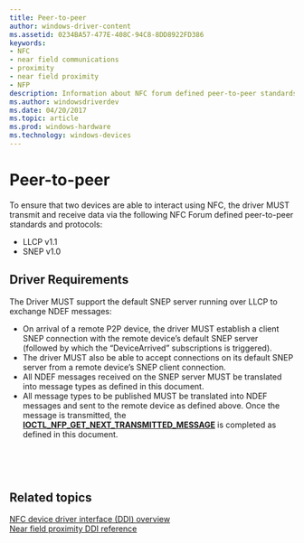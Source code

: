 ```yaml
---
title: Peer-to-peer
author: windows-driver-content
ms.assetid: 0234BA57-477E-408C-94C8-8DD8922FD386
keywords:
- NFC
- near field communications
- proximity
- near field proximity
- NFP
description: Information about NFC forum defined peer-to-peer standards and protocols that ensure devices are able to interact using NFC.
ms.author: windowsdriverdev
ms.date: 04/20/2017
ms.topic: article
ms.prod: windows-hardware
ms.technology: windows-devices
---
```


# Peer-to-peer


To ensure that two devices are able to interact using NFC, the driver MUST transmit and receive data via the following NFC Forum defined peer-to-peer standards and protocols:

-   LLCP v1.1
-   SNEP v1.0

## Driver Requirements


The Driver MUST support the default SNEP server running over LLCP to exchange NDEF messages:

-   On arrival of a remote P2P device, the driver MUST establish a client SNEP connection with the remote device’s default SNEP server (followed by which the “DeviceArrived” subscriptions is triggered).
-   The driver MUST also be able to accept connections on its default SNEP server from a remote device’s SNEP client connection.
-   All NDEF messages received on the SNEP server MUST be translated into message types as defined in this document.
-   All message types to be published MUST be translated into NDEF messages and sent to the remote device as defined above. Once the message is transmitted, the [**IOCTL\_NFP\_GET\_NEXT\_TRANSMITTED\_MESSAGE**](https://msdn.microsoft.com/library/windows/hardware/jj853320) is completed as defined in this document.

 

 
## Related topics
[NFC device driver interface (DDI) overview](https://msdn.microsoft.com/library/windows/hardware/mt715815)  
[Near field proximity DDI reference](https://msdn.microsoft.com/library/windows/hardware/jj866056)  
